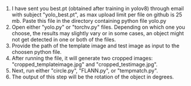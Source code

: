 1. I have sent you best.pt (obtained after training in yolov8) through email with subject "yolo_best.pt", as max upload limit per file on github is 25 mb. Paste this file in the directory containing python file yolo.py
2. Open either "yolo.py" or "torchv.py" files. Depending on which one you choose, the results may slightly vary or in some cases, an object might not get detected in one or both of the files.
3. Provide the path of the template image and test image as input to the choosen python file.
4. After running the file, it will generate two cropped images: "cropped_templateimage.jpg" and "cropped_testimage.jpg".
5. Next, run either "circle.py", "FLANN.py", or "tempmatch.py".
6. The output of this step will be the rotation of the object in degrees.
